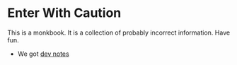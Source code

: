# Enter With Caution

This is a monkbook. It is a collection of probably incorrect information. Have fun.

* We got [dev notes](notes/dev-config.md)
